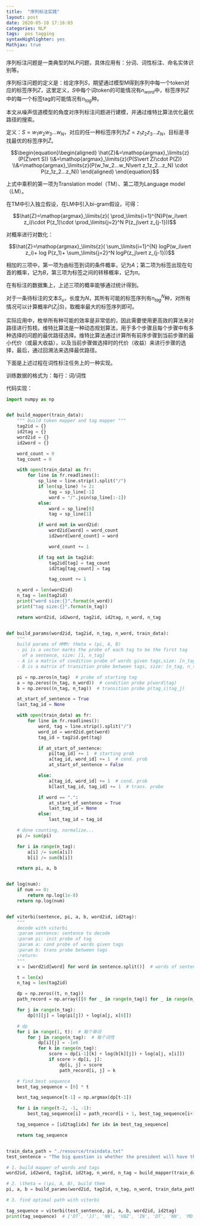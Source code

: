 ```yaml
---
title:  "序列标注实践"
layout: post
date: 2020-05-10 17:16:03
categories: NLP
tags:  pos tagging
syntaxHighlighter: yes
Mathjax: true
---
```


序列标注问题是一类典型的NLP问题，具体应用有：分词、词性标注、命名实体识别等。

序列标注问题的定义是：给定序列$S$，期望通过模型M得到序列中每一个token对应的标签序列$Z$，这里定义，$S$中每个词token的可能情况有$n_{word}$中，标签序列$Z$中的每一个标签tag的可能情况有$n_{tag}$种。

本文从噪声信道模型的角度对序列标注问题进行建模，并通过维特比算法优化最优路径的搜索。

<!--more-->

定义：$S=w_1w_2w_3...w_{N}$，对应的任一种标签序列为$Z=z_1z_2z_3...z_{N}$，目标是寻找最优的标签序列$\hat{Z}$。

$$\begin{equation}\begin{aligned}  \hat{Z}&=\mathop{argmax}_\limits{z}(P(Z\vert S)) \\&=\mathop{argmax}_\limits{z}(P(S\vert Z)\cdot P(Z)) \\&=\mathop{argmax}_\limits{z}(P(w_1w_2...w_N\vert z_1z_2...z_N) \cdot  P(z_1z_2...z_N))   \end{aligned}  \end{equation}$$

上式中乘积的第一项为Translation model（TM）、第二项为Language model（LM）。

在TM中引入独立假设，在LM中引入bi-gram假设，可得：

$$\hat{Z}=\mathop{argmax}_\limits{z}( \prod_\limits{i=1}^{N}P(w_i\vert z_i)\cdot P(z_1)\cdot \prod_\limits{j=2}^N P(z_j\vert z_{j-1}))$$

对概率进行对数化：

$$\hat{Z}=\mathop{argmax}_\limits{z}( \sum_\limits{i=1}^{N} logP(w_i\vert z_i)+ log P(z_1)+ \sum_\limits{j=2}^N logP(z_j\vert z_{j-1}))$$

相加的三项中，第一项为由标签到词的条件概率，记为$A$；第二项为标签出现在句首的概率，记为$B$，第三项为标签之间的转移概率，记为$\pi$。

在有标注的数据集上，上述三项的概率能够通过统计得到。

对于一条待标注的文本$S_u$，长度为$N$，其所有可能的标签序列有$n_{tag}^N$种，对所有情况可以计算概率$P(Z_i\vert S)$，取概率最大的标签序列即可。

实际应用中，枚举所有种可能的效率是非常低的，因此需要使用更高效的算法来对路径进行剪枝。维特比算法是一种动态规划算法，用于多个步骤且每个步骤中有多种选择的问题的最优路径选择。维特比算法通过计算所有前序步骤到当前步骤的最小代价（或最大收益），以及当前步骤做选择时的代价（收益）来进行步骤的选择，最后，通过回溯法来选择最优路径。

下面是上述过程在词性标注任务上的一种实现。

训练数据的格式为：每行：词/词性

代码实现：

```Python
import numpy as np


def build_mapper(train_data):
    """ build token mapper and tag mapper """
    tag2id = {}
    id2tag = {}
    word2id = {}
    id2word = {}

    word_count = 0
    tag_count = 0

    with open(train_data) as fr:
        for line in fr.readlines():
            sp_line = line.strip().split("/")
            if len(sp_line) != 2:
                tag = sp_line[-1]
                word = "/".join(sp_line[:-1])
            else:
                word = sp_line[0]
                tag = sp_line[1]

            if word not in word2id:
                word2id[word] = word_count
                id2word[word_count] = word

                word_count += 1

            if tag not in tag2id:
                tag2id[tag] = tag_count
                id2tag[tag_count] = tag

                tag_count += 1

    n_word = len(word2id)
    n_tag = len(tag2id)
    print("word size:{}".format(n_word))
    print("tag size:{}".format(n_tag))

    return word2id, id2word, tag2id, id2tag, n_word, n_tag


def build_params(word2id, tag2id, n_tag, n_word, train_data):
    """
    build params of HMM: theta = (pi, A, B)
    - pi is a vector marks the probe of each tag to be the first tag
      of a sentence, size: [1, n_tag]
    - A is a matrix of condition probe of words given tags,size: [n_tag, n_word]
    - B is a matrix of transition probe between tags, size: [n_tag, n_tag]"""

    pi = np.zeros(n_tag)  # probe of starting tag
    a = np.zeros((n_tag, n_word))  # condition probe p(word|tag)
    b = np.zeros((n_tag, n_tag))  # transition probe p(tag_i|tag_j)

    at_start_of_sentence = True
    last_tag_id = None

    with open(train_data) as fr:
        for line in fr.readlines():
            word, tag = line.strip().split("/")
            word_id = word2id.get(word)
            tag_id = tag2id.get(tag)

            if at_start_of_sentence:
                pi[tag_id] += 1  # starting prob
                a[tag_id, word_id] += 1  # cond. prob
                at_start_of_sentence = False

            else:
                a[tag_id, word_id] += 1  # cond. prob
                b[last_tag_id, tag_id] += 1  # trans. probe

            if word == ".":
                at_start_of_sentence = True
                last_tag_id = None
            else:
                last_tag_id = tag_id

    # done counting, normalize...
    pi /= sum(pi)

    for i in range(n_tag):
        a[i] /= sum(a[i])
        b[i] /= sum(b[i])

    return pi, a, b


def log(num):
    if num == 0:
        return np.log(1e-8)
    return np.log(num)


def viterbi(sentence, pi, a, b, word2id, id2tag):
    """
    decode with viterbi
    :param sentence: sentence to decode
    :param pi: init probe of tag
    :param a: cond probe of words given tags
    :param b: trans probe between tags
    :return:
    """
    x = [word2id[word] for word in sentence.split()]  # words of sentence

    t = len(x)
    n_tag = len(tag2id)

    dp = np.zeros((t, n_tag))
    path_record = np.array([[0 for _ in range(n_tag)] for _ in range(n_tag)])

    for j in range(n_tag):
        dp[0][j] = log(pi[j]) + log(a[j, x[0]])

    # dp
    for i in range(1, t):  # 每个单词
        for j in range(n_tag):  # 每个词性
            dp[i][j] = -1e6
            for k in range(n_tag):
                score = dp[i-1][k] + log(b[k][j]) + log(a[j, x[i]])
                if score > dp[i, j]:
                    dp[i, j] = score
                    path_record[i, j] = k

    # find best sequence
    best_tag_sequence = [0] * t

    best_tag_sequence[t-1] = np.argmax(dp[t-1])

    for i in range(t-2, -1, -1):
        best_tag_sequence[i] = path_record[i + 1, best_tag_sequence[i+1]]

    tag_sequence = [id2tag[idx] for idx in best_tag_sequence]

    return tag_sequence


train_data_path = "./resource/traindata.txt"
test_sentence = "The big question is whether the president will have the strength ."

# 1. build mapper of words and tags
word2id, id2word, tag2id, id2tag, n_word, n_tag = build_mapper(train_data_path)

# 2. \theta = (\pi, A, B), build them
pi, a, b = build_params(word2id, tag2id, n_tag, n_word, train_data_path)

# 3. find optimal path with viterbi

tag_sequence = viterbi(test_sentence, pi, a, b, word2id, id2tag)
print(tag_sequence)  # ['DT', 'JJ', 'NN', 'VBZ', 'IN', 'DT', 'NN', 'MD', 'VB', 'DT', 'NN', '.']
```





















